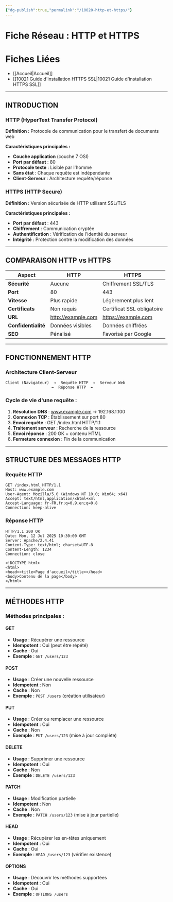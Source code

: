 ```yaml
---
{"dg-publish":true,"permalink":"/10020-http-et-https/"}
---
```


# Fiche Réseau : HTTP et HTTPS
# Fiches Liées
- [[Accueil\|Accueil]]
- [[10021 Guide d'installation HTTPS SSL\|10021 Guide d'installation HTTPS SSL]]
---
## INTRODUCTION

### HTTP (HyperText Transfer Protocol)

**Définition :** Protocole de communication pour le transfert de documents web

**Caractéristiques principales :**

- **Couche application** (couche 7 OSI)
- **Port par défaut** : 80
- **Protocole texte** : Lisible par l'homme
- **Sans état** : Chaque requête est indépendante
- **Client-Serveur** : Architecture requête/réponse

### HTTPS (HTTP Secure)

**Définition :** Version sécurisée de HTTP utilisant SSL/TLS

**Caractéristiques principales :**

- **Port par défaut** : 443
- **Chiffrement** : Communication cryptée
- **Authentification** : Vérification de l'identité du serveur
- **Intégrité** : Protection contre la modification des données

---

## COMPARAISON HTTP vs HTTPS

|Aspect|HTTP|HTTPS|
|---|---|---|
|**Sécurité**|Aucune|Chiffrement SSL/TLS|
|**Port**|80|443|
|**Vitesse**|Plus rapide|Légèrement plus lent|
|**Certificats**|Non requis|Certificat SSL obligatoire|
|**URL**|http://example.com|https://example.com|
|**Confidentialité**|Données visibles|Données chiffrées|
|**SEO**|Pénalisé|Favorisé par Google|

---

## FONCTIONNEMENT HTTP

### Architecture Client-Serveur

```
Client (Navigateur)  →  Requête HTTP  →  Serveur Web
                    ←  Réponse HTTP  ←
```

### Cycle de vie d'une requête :

1. **Résolution DNS** : www.example.com → 192.168.1.100
2. **Connexion TCP** : Établissement sur port 80
3. **Envoi requête** : GET /index.html HTTP/1.1
4. **Traitement serveur** : Recherche de la ressource
5. **Envoi réponse** : 200 OK + contenu HTML
6. **Fermeture connexion** : Fin de la communication

---

## STRUCTURE DES MESSAGES HTTP

### Requête HTTP

```
GET /index.html HTTP/1.1
Host: www.example.com
User-Agent: Mozilla/5.0 (Windows NT 10.0; Win64; x64)
Accept: text/html,application/xhtml+xml
Accept-Language: fr-FR,fr;q=0.9,en;q=0.8
Connection: keep-alive
```

### Réponse HTTP

```
HTTP/1.1 200 OK
Date: Mon, 12 Jul 2025 10:30:00 GMT
Server: Apache/2.4.41
Content-Type: text/html; charset=UTF-8
Content-Length: 1234
Connection: close

<!DOCTYPE html>
<html>
<head><title>Page d'accueil</title></head>
<body>Contenu de la page</body>
</html>
```

---

## MÉTHODES HTTP

### Méthodes principales :

#### GET

- **Usage** : Récupérer une ressource
- **Idempotent** : Oui (peut être répété)
- **Cache** : Oui
- **Exemple** : `GET /users/123`

#### POST

- **Usage** : Créer une nouvelle ressource
- **Idempotent** : Non
- **Cache** : Non
- **Exemple** : `POST /users` (création utilisateur)

#### PUT

- **Usage** : Créer ou remplacer une ressource
- **Idempotent** : Oui
- **Cache** : Non
- **Exemple** : `PUT /users/123` (mise à jour complète)

#### DELETE

- **Usage** : Supprimer une ressource
- **Idempotent** : Oui
- **Cache** : Non
- **Exemple** : `DELETE /users/123`

#### PATCH

- **Usage** : Modification partielle
- **Idempotent** : Non
- **Cache** : Non
- **Exemple** : `PATCH /users/123` (mise à jour partielle)

#### HEAD

- **Usage** : Récupérer les en-têtes uniquement
- **Idempotent** : Oui
- **Cache** : Oui
- **Exemple** : `HEAD /users/123` (vérifier existence)

#### OPTIONS

- **Usage** : Découvrir les méthodes supportées
- **Idempotent** : Oui
- **Cache** : Oui
- **Exemple** : `OPTIONS /users`
